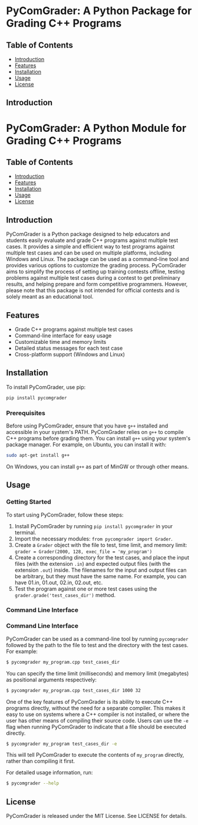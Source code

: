 # PyComGrader: A Python Package for Grading C++ Programs

## Table of Contents
- [Introduction](#introduction)
- [Features](#features)
- [Installation](#installation)
- [Usage](#usage)
- [License](#license)

## Introduction
# PyComGrader: A Python Module for Grading C++ Programs

## Table of Contents
- [Introduction](#introduction)
- [Features](#features)
- [Installation](#installation)
- [Usage](#usage)
- [License](#license)

## Introduction

PyComGrader is a Python package designed to help educators and students easily evaluate and grade C++ programs against multiple test cases. It provides a simple and efficient way to test programs against multiple test cases and can be used on multiple platforms, including Windows and Linux. The package can be used as a command-line tool and provides various options to customize the grading process. PyComGrader aims to simplify the process of setting up training contests offline, testing problems against multiple test cases during a contest to get preliminary results, and helping prepare and form competitive programmers. However, please note that this package is not intended for official contests and is solely meant as an educational tool.

## Features

- Grade C++ programs against multiple test cases
- Command-line interface for easy usage
- Customizable time and memory limits
- Detailed status messages for each test case
- Cross-platform support (Windows and Linux)

## Installation

To install PyComGrader, use pip:

```sh
pip install pycomgrader
```

### Prerequisites

Before using PyComGrader, ensure that you have `g++` installed and accessible in your system's PATH. PyComGrader relies on `g++` to compile C++ programs before grading them. You can install `g++` using your system's package manager. For example, on Ubuntu, you can install it with:

```sh
sudo apt-get install g++
```

On Windows, you can install `g++` as part of MinGW or through other means.

## Usage

### Getting Started

To start using PyComGrader, follow these steps:

1. Install PyComGrader by running `pip install pycomgrader` in your terminal.
2. Import the necessary modules: `from pycomgrader import Grader`.
3. Create a `Grader` object with the file to test, time limit, and memory limit: `grader = Grader(2000, 128, exec_file = 'my_program')`
4. Create a corresponding directory for the test cases, and place the input files (with the extension `.in`) and expected output files (with the extension `.out`) inside. The filenames for the input and output files can be arbitrary, but they must have the same name. For example, you can have 01.in, 01.out, 02.in, 02.out, etc.
5. Test the program against one or more test cases using the `grader.grade('test_cases_dir')` method.

### Command Line Interface
### Command Line Interface

PyComGrader can be used as a command-line tool by running `pycomgrader` followed by the path to the file to test and the directory with the test cases. For example:
```bash
$ pycomgrader my_program.cpp test_cases_dir
```
You can specify the time limit (milliseconds) and memory limit (megabytes) as positional arguments respectively:
```bash
$ pycomgrader my_program.cpp test_cases_dir 1000 32
```
One of the key features of PyComGrader is its ability to execute C++ programs directly, without the need for a separate compiler. This makes it easy to use on systems where a C++ compiler is not installed, or where the user has other means of compiling their source code. Users can use the `-e` flag when running PyComGrader to indicate that a file should be executed directly.
```bash
$ pycomgrader my_program test_cases_dir -e
```
This will tell PyComGrader to execute the contents of `my_program` directly, rather than compiling it first.

For detailed usage information, run:
```bash
$ pycomgrader --help
```

## License

PyComGrader is released under the MIT License. See LICENSE for details.
